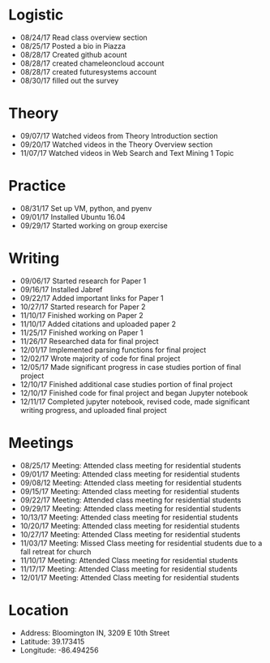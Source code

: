 # Logistic

* 08/24/17 Read class overview section 
* 08/25/17 Posted a bio in Piazza
* 08/28/17 Created github acount
* 08/28/17 created chameleoncloud account
* 08/28/17 created futuresystems account
* 08/30/17 filled out the survey

# Theory

* 09/07/17 Watched videos from Theory Introduction section
* 09/20/17 Watched videos in the Theory Overview section
* 11/07/17 Watched videos in Web Search and Text Mining 1 Topic

# Practice

* 08/31/17 Set up VM, python, and pyenv
* 09/01/17 Installed Ubuntu 16.04
* 09/29/17 Started working on group exercise

# Writing
 
* 09/06/17 Started research for Paper 1
* 09/16/17 Installed Jabref
* 09/22/17 Added important links for Paper 1
* 10/27/17 Started research for Paper 2
* 11/10/17 Finished working on Paper 2
* 11/10/17 Added citations and uploaded paper 2
* 11/25/17 Finished working on Paper 1
* 11/26/17 Researched data for final project
* 12/01/17 Implemented parsing functions for final project
* 12/02/17 Wrote majority of code for final project
* 12/05/17 Made significant progress in case studies portion of final project
* 12/10/17 Finished additional case studies portion of final project
* 12/10/17 Finished code for final project and began Jupyter notebook
* 12/11/17 Completed jupyter notebook, revised code, made significant writing progress, and uploaded final project

# Meetings

* 08/25/17 Meeting: Attended class meeting for residential students
* 09/01/17 Meeting: Attended class meeting for residential students
* 09/08/12 Meeting: Attended class meeting for residential students
* 09/15/17 Meeting: Attended class meeting for residential students
* 09/22/17 Meeting: Attended class meeting for residential students
* 09/29/17 Meeting: Attended class meeting for residential students
* 10/13/17 Meeting: Attended class meeting for residential students
* 10/20/17 Meeting: Attended class meeting for residential students
* 10/27/17 Meeting: Attended Class meeting for residential students
* 11/03/17 Meeting: Missed Class meeting for residential students due to a fall retreat for church
* 11/10/17 Meeting: Attended Class meeting for residential students
* 11/17/17 Meeting: Attended Class meeting for residential students
* 12/01/17 Meeting: Attended Class meeting for residential students

# Location

* Address: Bloomington IN, 3209 E 10th Street
* Latitude: 39.173415
* Longitude: -86.494256
